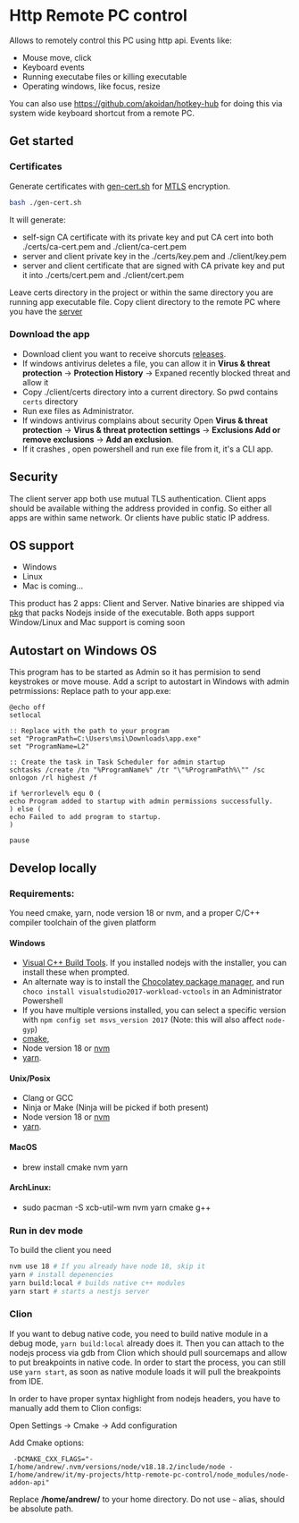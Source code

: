 # Http Remote PC control
Allows to remotely control this PC using http api. Events like:
 - Mouse move, click
 - Keyboard events
 - Running executabe files or killing executable
 - Operating windows, like focus, resize

You can also use https://github.com/akoidan/hotkey-hub for doing this via system wide keyboard shortcut from a remote PC.

## Get started

### Certificates

Generate certificates with [gen-cert.sh](./gen-cert.sh) for [MTLS](https://www.cloudflare.com/learning/access-management/what-is-mutual-tls/) encryption.

```bash
bash ./gen-cert.sh
```

It will generate:
 - self-sign CA certificate with its private key and put CA cert into both ./certs/ca-cert.pem and ./client/ca-cert.pem
 - server and client private key in the ./certs/key.pem and ./client/key.pem
 - server and client certificate that are signed with CA private key and put it into ./certs/cert.pem and ./client/cert.pem

Leave certs directory in the project or within the same directory you are running app executable file.
Copy client directory to the remote PC where you have the [server](https://github.com/akoidan/hotkey-hub)

### Download the app
 - Download client you want to receive shorcuts [releases](https://github.com/akoidan/http-remote-pc-control/releases).
 - If windows antivirus deletes a file, you can allow it in **Virus & threat protection** -> **Protection History** -> Expaned recently blocked threat and allow it
 - Copy ./client/certs directory into a current directory. So pwd contains `certs` directory
 - Run exe files as Administrator. 
 - If windows antivirus complains about security Open **Virus & threat protection** -> **Virus & threat protection settings** -> **Exclusions Add or remove exclusions** -> **Add an exclusion**. 
 - If it crashes , open powershell and run exe file from it, it's a CLI app.


## Security
The client server app both use mutual TLS authentication. 
Client apps should be available withing the address provided in config. So either all apps are within same network. Or clients have public static IP address.

## OS support
- Windows
- Linux
- Mac is coming...

This product has 2 apps: Client and Server. Native binaries are shipped via [pkg](https://www.npmjs.com/package/pkg) that packs Nodejs inside of the executable. Both apps support Window/Linux and Mac support is coming soon

## Autostart on Windows OS
This program has to be started as Admin so it has permision to send keystrokes or move mouse. Add a script to autostart in Windows with admin petrmissions: Replace path to your app.exe:
```shell
@echo off
setlocal

:: Replace with the path to your program
set "ProgramPath=C:\Users\msi\Downloads\app.exe"
set "ProgramName=L2"

:: Create the task in Task Scheduler for admin startup
schtasks /create /tn "%ProgramName%" /tr "\"%ProgramPath%\"" /sc onlogon /rl highest /f

if %errorlevel% equ 0 (
echo Program added to startup with admin permissions successfully.
) else (
echo Failed to add program to startup.
)

pause
```

## Develop locally

### Requirements:
You need cmake, yarn, node version 18 or nvm, and a proper C/C++ compiler toolchain of the given platform

#### Windows
  - [Visual C++ Build Tools](https://visualstudio.microsoft.com/visual-cpp-build-tools/). If you installed nodejs with the installer, you can install these when prompted.
  - An alternate way is to install the [Chocolatey package manager](https://chocolatey.org/install), and run `choco install visualstudio2017-workload-vctools` in an Administrator Powershell
  - If you have multiple versions installed, you can select a specific version with `npm config set msvs_version 2017` (Note: this will also affect `node-gyp`)
  - [cmake](https://cmake.org/download/),
  - Node version 18 or [nvm](https://github.com/nvm-sh/nvm) 
  - [yarn](https://yarnpkg.com/). 
#### Unix/Posix
  - Clang or GCC
  - Ninja or Make (Ninja will be picked if both present)
  - Node version 18 or [nvm](https://github.com/nvm-sh/nvm)
  - [yarn](https://yarnpkg.com/).
#### MacOS  
  - brew install cmake nvm yarn
#### ArchLinux:
  - sudo pacman -S xcb-util-wm nvm yarn cmake g++

### Run in dev mode

To build the client you need

```sh
nvm use 18 # If you already have node 18, skip it
yarn # install depenencies
yarn build:local # builds native c++ modules 
yarn start # starts a nestjs server 
```

### Clion
If you want to debug native code, you need to build native module in a debug mode, `yarn build:local` already does it. Then you can attach to the nodejs process via gdb from Clion which should pull sourcemaps and allow to put breakpoints in native code. In order to start the process, you can still use `yarn start`, as soon as native module loads it will pull the breakpoints from IDE.

In order to have proper syntax highlight from nodejs headers, you have to manually add them to Clion configs:

Open Settings -> Cmake -> Add configuration

Add Cmake options:
```
 -DCMAKE_CXX_FLAGS="-I/home/andrew/.nvm/versions/node/v18.18.2/include/node -I/home/andrew/it/my-projects/http-remote-pc-control/node_modules/node-addon-api"
```
Replace **/home/andrew/** to your home directory. Do not use `~` alias, should be absolute path.
